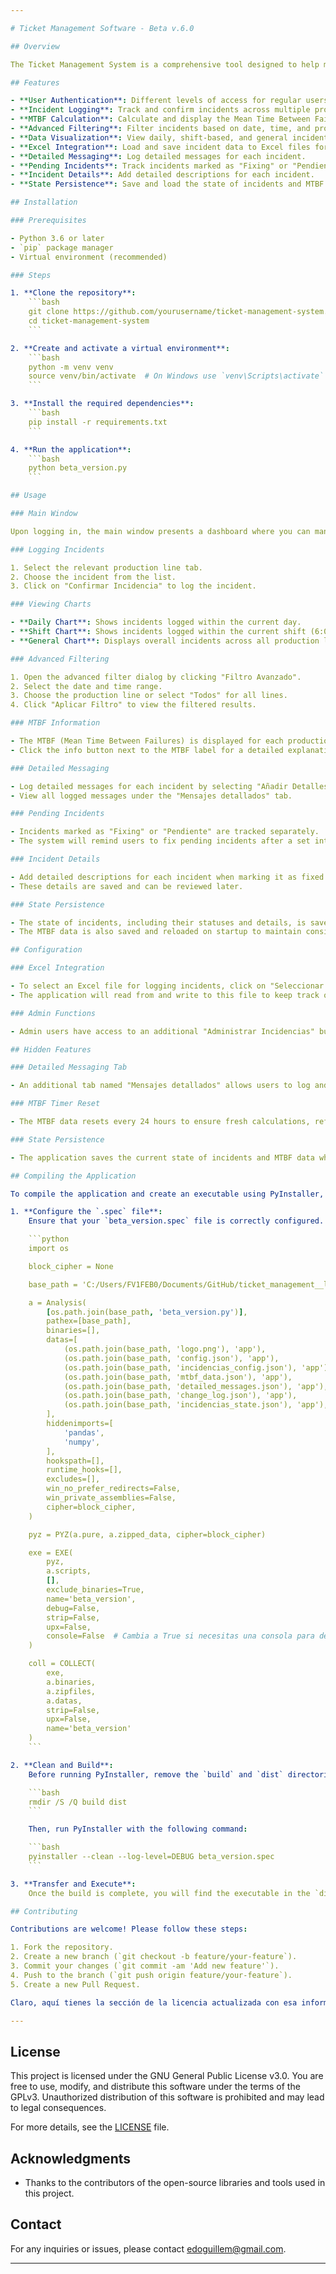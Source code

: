 ```yaml
---

# Ticket Management Software - Beta v.6.0

## Overview

The Ticket Management System is a comprehensive tool designed to help manage and track incidents across various production lines. It is built using Python, with a GUI powered by PyQt5, and includes features such as incident logging, advanced filtering, MTBF (Mean Time Between Failures) calculation, and visual representation of data through charts. The application also supports Excel integration for data storage and manipulation.

## Features

- **User Authentication**: Different levels of access for regular users and administrators.
- **Incident Logging**: Track and confirm incidents across multiple production lines.
- **MTBF Calculation**: Calculate and display the Mean Time Between Failures for each production line.
- **Advanced Filtering**: Filter incidents based on date, time, and production line.
- **Data Visualization**: View daily, shift-based, and general incident trends through interactive charts.
- **Excel Integration**: Load and save incident data to Excel files for easy management and analysis.
- **Detailed Messaging**: Log detailed messages for each incident.
- **Pending Incidents**: Track incidents marked as "Fixing" or "Pendiente".
- **Incident Details**: Add detailed descriptions for each incident.
- **State Persistence**: Save and load the state of incidents and MTBF data between sessions.

## Installation

### Prerequisites

- Python 3.6 or later
- `pip` package manager
- Virtual environment (recommended)

### Steps

1. **Clone the repository**:
    ```bash
    git clone https://github.com/yourusername/ticket-management-system.git
    cd ticket-management-system
    ```

2. **Create and activate a virtual environment**:
    ```bash
    python -m venv venv
    source venv/bin/activate  # On Windows use `venv\Scripts\activate`
    ```

3. **Install the required dependencies**:
    ```bash
    pip install -r requirements.txt
    ```

4. **Run the application**:
    ```bash
    python beta_version.py
    ```

## Usage

### Main Window

Upon logging in, the main window presents a dashboard where you can manage incidents, view charts, and access advanced filters.

### Logging Incidents

1. Select the relevant production line tab.
2. Choose the incident from the list.
3. Click on "Confirmar Incidencia" to log the incident.

### Viewing Charts

- **Daily Chart**: Shows incidents logged within the current day.
- **Shift Chart**: Shows incidents logged within the current shift (6:00 AM to 6:00 PM).
- **General Chart**: Displays overall incidents across all production lines.

### Advanced Filtering

1. Open the advanced filter dialog by clicking "Filtro Avanzado".
2. Select the date and time range.
3. Choose the production line or select "Todos" for all lines.
4. Click "Aplicar Filtro" to view the filtered results.

### MTBF Information

- The MTBF (Mean Time Between Failures) is displayed for each production line.
- Click the info button next to the MTBF label for a detailed explanation.

### Detailed Messaging

- Log detailed messages for each incident by selecting "Añadir Detalles" after confirming an incident.
- View all logged messages under the "Mensajes detallados" tab.

### Pending Incidents

- Incidents marked as "Fixing" or "Pendiente" are tracked separately.
- The system will remind users to fix pending incidents after a set interval.

### Incident Details

- Add detailed descriptions for each incident when marking it as fixed or adding additional details.
- These details are saved and can be reviewed later.

### State Persistence

- The state of incidents, including their statuses and details, is saved when the application is closed.
- The MTBF data is also saved and reloaded on startup to maintain consistency.

## Configuration

### Excel Integration

- To select an Excel file for logging incidents, click on "Seleccionar Archivo Excel" and choose your file.
- The application will read from and write to this file to keep track of incident data.

### Admin Functions

- Admin users have access to an additional "Administrar Incidencias" button to manage incident types and configurations.

## Hidden Features

### Detailed Messaging Tab

- An additional tab named "Mensajes detallados" allows users to log and view detailed messages for each incident, providing deeper insights into each issue.

### MTBF Timer Reset

- The MTBF data resets every 24 hours to ensure fresh calculations, reflecting the latest operational conditions.

### State Persistence

- The application saves the current state of incidents and MTBF data when closed, ensuring no data is lost between sessions.

## Compiling the Application

To compile the application and create an executable using PyInstaller, follow these steps:

1. **Configure the `.spec` file**:
    Ensure that your `beta_version.spec` file is correctly configured. Here is an example configuration:

    ```python
    import os

    block_cipher = None

    base_path = 'C:/Users/FV1FEB0/Documents/GitHub/ticket_management__launcher/beta_version/app'

    a = Analysis(
        [os.path.join(base_path, 'beta_version.py')],
        pathex=[base_path],
        binaries=[],
        datas=[
            (os.path.join(base_path, 'logo.png'), 'app'),
            (os.path.join(base_path, 'config.json'), 'app'),
            (os.path.join(base_path, 'incidencias_config.json'), 'app'),
            (os.path.join(base_path, 'mtbf_data.json'), 'app'),
            (os.path.join(base_path, 'detailed_messages.json'), 'app'),
            (os.path.join(base_path, 'change_log.json'), 'app'),
            (os.path.join(base_path, 'incidencias_state.json'), 'app'),
        ],
        hiddenimports=[
            'pandas',
            'numpy',
        ],
        hookspath=[],
        runtime_hooks=[],
        excludes=[],
        win_no_prefer_redirects=False,
        win_private_assemblies=False,
        cipher=block_cipher,
    )

    pyz = PYZ(a.pure, a.zipped_data, cipher=block_cipher)

    exe = EXE(
        pyz,
        a.scripts,
        [],
        exclude_binaries=True,
        name='beta_version',
        debug=False,
        strip=False,
        upx=False,
        console=False  # Cambia a True si necesitas una consola para depuración
    )

    coll = COLLECT(
        exe,
        a.binaries,
        a.zipfiles,
        a.datas,
        strip=False,
        upx=False,
        name='beta_version'
    )
    ```

2. **Clean and Build**:
    Before running PyInstaller, remove the `build` and `dist` directories if they exist to ensure a clean build:

    ```bash
    rmdir /S /Q build dist
    ```

    Then, run PyInstaller with the following command:

    ```bash
    pyinstaller --clean --log-level=DEBUG beta_version.spec
    ```

3. **Transfer and Execute**:
    Once the build is complete, you will find the executable in the `dist/beta_version` directory. Transfer this directory to the target machine and run `beta_version.exe` to start the application.

## Contributing

Contributions are welcome! Please follow these steps:

1. Fork the repository.
2. Create a new branch (`git checkout -b feature/your-feature`).
3. Commit your changes (`git commit -am 'Add new feature'`).
4. Push to the branch (`git push origin feature/your-feature`).
5. Create a new Pull Request.

Claro, aquí tienes la sección de la licencia actualizada con esa información adicional:

---
```


## License

This project is licensed under the GNU General Public License v3.0. You are free to use, modify, and distribute this software under the terms of the GPLv3. Unauthorized distribution of this software is prohibited and may lead to legal consequences.

For more details, see the [LICENSE](https://www.gnu.org/licenses/gpl-3.0.en.html) file.

## Acknowledgments

- Thanks to the contributors of the open-source libraries and tools used in this project.

## Contact

For any inquiries or issues, please contact [edoguillem@gmail.com](mailto:edoguillem@gmail.com).

---
